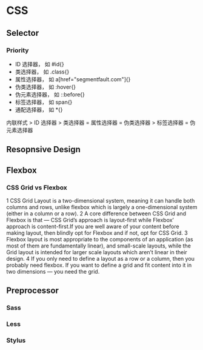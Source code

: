 # CSS
## Selector
### Priority
- ID 选择器， 如 #id{}
- 类选择器， 如 .class{}
- 属性选择器， 如 a[href="segmentfault.com"]{}
- 伪类选择器， 如 :hover{}
- 伪元素选择器， 如 ::before{}
- 标签选择器， 如 span{}
- 通配选择器， 如 *{}

内联样式 > ID 选择器 > 类选择器 = 属性选择器 = 伪类选择器 > 标签选择器 = 伪元素选择器
## Resopnsive Design
## Flexbox
### CSS Grid vs Flexbox
1 CSS Grid Layout is a two-dimensional system, meaning it can handle both columns and rows, unlike flexbox which is largely a one-dimensional system (either in a column or a row).
2 A core difference between CSS Grid and Flexbox is that — CSS Grid’s approach is layout-first while Flexbox’ approach is content-first.If you are well aware of your content before making layout, then blindly opt for Flexbox and if not, opt for CSS Grid.
3 Flexbox layout is most appropriate to the components of an application (as most of them are fundamentally linear), and small-scale layouts, while the Grid layout is intended for larger scale layouts which aren’t linear in their design.
4 If you only need to define a layout as a row or a column, then you probably need flexbox. If you want to define a grid and fit content into it in two dimensions — you need the grid.
## Preprocessor
### Sass
### Less
### Stylus
